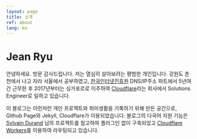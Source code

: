```yaml
---
layout: page
title: 소개
ref: about
lang: ko
---
```


# Jean Ryu

안녕하세요. 방문 감사드립니다. 저는 열심히 살아보려는 평범한 개인입니다. 강원도 춘천에서 나고 자라 서울에서 공부하였고, [한국인터넷진흥원][krnic] DNS/IP주소 파트에서 5년여간 근무한 후 2017년부터는 싱가포르로 이주하여 [Cloudflare][cloudflare]라는 회사에서 Solutions Engineer로 일하고 있습니다.

이 블로그는 이런저런 개인 프로젝트와 취미생활을 기록하기 위해 만든 공간으로, Github Page와 Jekyll, Cloudflare가 이용되었습니다. 블로그의 다국어 지원 기능은 [Sylvain Durand][jekyll-multilingual] 님의 프로젝트를 참고하여 플러그인 없이 구축되었고 [Cloudflare Workers][cf-workers]를 이용하여 라우팅되고 있습니다.

[krnic]: https://krnic.or.kr/
[cloudflare]: https://www.cloudflare.com/ko-kr/
[cf-network]: https://www.cloudflare.com/network
[jekyll-multilingual]: https://www.sylvaindurand.org/making-jekyll-multilingual/
[cf-workers]: /cloudflare/workers/2020/04/20/country-redirect-ko.html